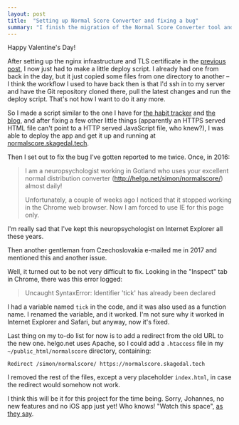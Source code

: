 ```yaml
---
layout: post
title:  "Setting up Normal Score Converter and fixing a bug"
summary: "I finish the migration of the Normal Score Converter tool and fix the Google Chrome bug reported to me in 2016."
---
```

Happy Valentine's Day!

After setting up the nginx infrastructure and TLS certificate in the [previous post](/posts/2023-02-13-deploying-normal-score-converter), I now just had to make a little deploy script. I already had one from back in the day, but it just copied some files from one directory to another – I think the workflow I used to have back then is that I'd ssh in to my server and have the Git repository cloned there, pull the latest changes and run the deploy script. That's not how I want to do it any more. 

So I made a script similar to the one I have for [the habit tracker](/posts/2023-01-22-habit-tracker-deploying-the-jar) and [the blog](/posts/2023-02-08-fixing-my-blog), and after fixing a few other little things (apparently an HTTPS served HTML file can't point to a HTTP served JavaScript file, who knew?), I was able to deploy the app and get it up and running at [normalscore.skagedal.tech](https://normalscore.skagedal.tech).

Then I set out to fix the bug I've gotten reported to me twice. Once, in 2016:

> I am a neuropsychologist working in Gotland who uses your excellent normal distribution converter (http://helgo.net/simon/normalscore/) almost daily!
>
> Unfortunately, a couple of weeks ago I noticed that it stopped working in the Chrome web browser. Now I am forced to use IE for this page only.

I'm really sad that I've kept this neuropsychologist on Internet Explorer all these years. 

Then another gentleman from Czechoslovakia e-mailed me in 2017 and mentioned this and another issue. 

Well, it turned out to be not very difficult to fix. Looking in the "Inspect" tab in Chrome, there was this error logged:

> Uncaught SyntaxError: Identifier 'tick' has already been declared

I had a variable named `tick` in the code, and it was also used as a function name. I renamed the variable, and it worked. I'm not sure why it worked in Internet Explorer and Safari, but anyway, now it's fixed. 

Last thing on my to-do list for now is to add a redirect from the old URL to the new one. helgo.net uses Apache, so I could add a `.htaccess` file in my `~/public_html/normalscore` directory, containing:

```
Redirect /simon/normalscore/ https://normalscore.skagedal.tech
```

I removed the rest of the files, except a very placeholder `index.html`, in case the redirect would somehow not work. 

I think this will be it for this project for the time being. Sorry, Johannes, no new features and no iOS app just yet! Who knows! "Watch this space", [as they say](/posts/2023-02-11-normal-score-converter).  
